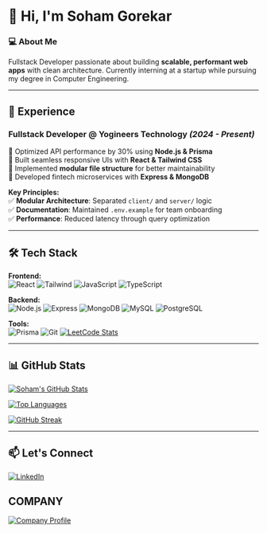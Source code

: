 # 👋 Hi, I'm Soham Gorekar  

### 💻 About Me  
Fullstack Developer passionate about building **scalable, performant web apps** with clean architecture. Currently interning at a startup while pursuing my degree in Computer Engineering.  

---

## 🚀 Experience  

### **Fullstack Developer @ Yogineers Technology** *(2024 - Present)*  
🔹 Optimized API performance by 30% using **Node.js & Prisma**  
🔹 Built seamless responsive UIs with **React & Tailwind CSS**  
🔹 Implemented **modular file structure** for better maintainability  
🔹 Developed fintech microservices with **Express & MongoDB**  

**Key Principles:**  
✅ **Modular Architecture**: Separated `client/` and `server/` logic  
✅ **Documentation**: Maintained `.env.example` for team onboarding  
✅ **Performance**: Reduced latency through query optimization  

---

## 🛠️ Tech Stack  

**Frontend:**  
![React](https://img.shields.io/badge/React-61DAFB?style=for-the-badge&logo=react&logoColor=black)
![Tailwind](https://img.shields.io/badge/Tailwind_CSS-38B2AC?style=for-the-badge&logo=tailwind-css&logoColor=white)
![JavaScript](https://img.shields.io/badge/JavaScript-F7DF1E?style=for-the-badge&logo=javascript&logoColor=black)
![TypeScript](https://img.shields.io/badge/TypeScript-3178C6?style=for-the-badge&logo=typescript&logoColor=white)

**Backend:**  
![Node.js](https://img.shields.io/badge/Node.js-339933?style=for-the-badge&logo=nodedotjs&logoColor=white)
![Express](https://img.shields.io/badge/Express-000000?style=for-the-badge&logo=express&logoColor=white)
![MongoDB](https://img.shields.io/badge/MongoDB-47A248?style=for-the-badge&logo=mongodb&logoColor=white)
![MySQL](https://img.shields.io/badge/MySQL-4479A1?style=for-the-badge&logo=mysql&logoColor=white)
![PostgreSQL](https://img.shields.io/badge/PostgreSQL-4169E1?style=for-the-badge&logo=postgresql&logoColor=white)

**Tools:**  
![Prisma](https://img.shields.io/badge/Prisma-2D3748?style=for-the-badge&logo=prisma&logoColor=white)
![Git](https://img.shields.io/badge/Git-F05032?style=for-the-badge&logo=git&logoColor=white)
[![LeetCode Stats](https://leetcode.card.workers.dev/?username=sohamgorekar&theme=dark&font=baloo&extension=activity)](https://leetcode.com/u/sohamgorekar/)

---

## 📊 GitHub Stats  

<!-- Dynamic stats - Paste these lines at the bottom of your README -->
[![Soham's GitHub Stats](https://github-readme-stats.vercel.app/api?username=sohamgorekar&show_icons=true&theme=radical)](https://github.com/sohamgorekar)  

[![Top Languages](https://github-readme-stats.vercel.app/api/top-langs/?username=sohamgorekar&layout=compact&theme=radical)](https://github.com/sohamgorekar)  

[![GitHub Streak](https://streak-stats.demolab.com/?user=sohamgorekar&theme=radical)](https://git.io/streak-stats)  

---

## 📫 Let's Connect  
[![LinkedIn](https://img.shields.io/badge/-LinkedIn-0077B5?style=for-the-badge&logo=linkedin&logoColor=white)](https://www.linkedin.com/in/soham-gorekar-2387bb290)
## COMPANY
[![Company Profile](https://img.shields.io/badge/Yogineers-0077B5?style=for-the-badge&logo=linkedin&logoColor=white)](https://www.linkedin.com/company/yogineers-texhnology-private-limitied)
